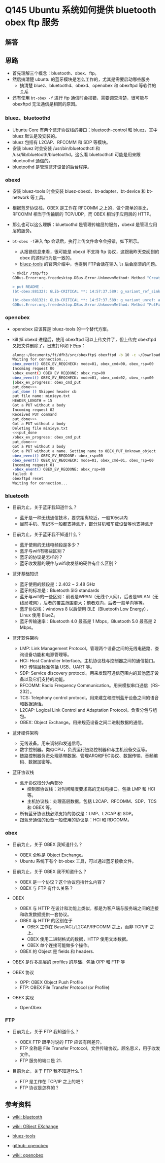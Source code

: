 # Q145 Ubuntu 系统如何提供 bluetooth obex ftp 服务

## 解答

## 思路

- 首先理解三个概念：bluetooth、obex、ftp。
- 然后搞清楚 ubuntu 的蓝牙模块是怎么工作的，尤其是需要启动哪些服务
  - 搞清楚 bluez、bluetoothd、obexd、openobex 和 obexftpd 等软件的关系
- 还有使用 `bt-obex -f` 进行 ftp 通信时会报错，需要调查清楚，很可能与 obexftpd 无法通信是相同的原因。

### bluez、bluetoothd

- Ubuntu Core 有两个蓝牙协议栈的接口：bluetooth-control 和 bluez，其中 bluez 默认是没安装的。
- bluez 包括有 L2CAP、RFCOMM 和 SDP 等模块。
- 安装 bluez 时会安装 /usr/bin/bluetoothctl 和 /usr/lib/bluetooth/bluetoothd，这么看 bluetoothctl 可能是用来跟 bluetoothd 通信的。
- bluetoothd 是管理蓝牙设备的后台程序。

### obexd

- 安装 bluez-tools 时会安装 bluez-obexd、bt-adapter、bt-device 和 bt-network 等工具。
- 根据蓝牙协议栈，OBEX 是工作在 RFCOMM 之上的，做个简单的类比，RFCOMM 相当于传输层的 TCP/UDP，而 OBEX 相当于应用层的 HTTP。
- 那么也可以这么理解：bluetoothd 是管理传输层的服务，obexd 是管理应用层的服务。
- `bt-obex -f`进入 ftp 会话后，执行上传文件命令会报错，如下所示。
  - 从报错信息来看，很可能是 obexd 不支持 ftp 协议，这跟我昨天查阅到的 obex 的源码行为是一致的。
  - [bluez-tools][3] 的官网介绍中，也提到 FTP会话在输入 `ls` 后会崩溃的问题。

  ```bash
  > mkdir /tmp/ftp
  GDBus.Error:org.freedesktop.DBus.Error.UnknownMethod: Method "CreateFolder" with signature "s" on interface "org.bluez.obex.FileTransfer" doesn't exist

  > put README .
  (bt-obex:88132): GLib-CRITICAL **: 14:57:37.589: g_variant_ref_sink: assertion 'value != NULL' failed

  (bt-obex:88132): GLib-CRITICAL **: 14:57:37.589: g_variant_unref: assertion 'value != NULL' failed
  GDBus.Error:org.freedesktop.DBus.Error.UnknownMethod: Method "PutFile" with signature "ss" on interface "org.bluez.obex.FileTransfer" doesn't exist
  ```

### openobex

- openobex 应该算是 bluez-tools 的一个替代方案。
- kill 掉 obexd 进程后，使用 obexftpd 可以上传文件了，但上传完 obexftpd 又把文件删除了，日志打印如下所示：

  ```bash
  along:~/Documents/ft/dfh3/src/obexftp$ obexftpd -b 10 -c ~/Downloads/
  Waiting for connection...
  obex_event() OBEX_EV_REQCHECK: mode=01, obex_cmd=00, obex_rsp=00
  Incoming request 00
  \obex_event() OBEX_EV_REQDONE: obex_rsp=00
  obex_event() OBEX_EV_REQCHECK: mode=01, obex_cmd=02, obex_rsp=00
  |obex_ev_progress: obex_cmd_put
  put_done>>>
  put_done () Skipped header cb
  put file name: minieye.txt
  HEADER_LENGTH = 15
  Got a PUT without a body
  Incoming request 02
  Received PUT command
  put_done>>>
  Got a PUT without a body
  Deleting file minieye.txt
  <<<put_done
  /obex_ev_progress: obex_cmd_put
  put_done>>>
  Got a PUT without a body
  Got a PUT without a name. Setting name to OBEX_PUT_Unknown_object
  obex_event() OBEX_EV_REQDONE: obex_rsp=00
  obex_event() OBEX_EV_REQCHECK: mode=01, obex_cmd=01, obex_rsp=00
  Incoming request 01
  -obex_event() OBEX_EV_REQDONE: obex_rsp=00
  failed: 0
  obexftpd reset
  Waiting for connection...
  ```

### bluetooth

- 目前为止，关于蓝牙我知道什么？
  - 蓝牙是一种无线通信技术，要求距离较近，一般10米以内
  - 目前手机、笔记本一般都支持蓝牙，部分耳机和车载设备等也支持蓝牙

- 目前为止，关于蓝牙我不知道什么？
  - 蓝牙使用的无线电频段是多少？
  - 蓝牙与wifi有哪些区别？
  - 蓝牙的协议是怎样的？
  - 蓝牙收发器的硬件与wifi收发器的硬件有什么区别？

- 蓝牙基础知识
  - 蓝牙使用的频段是：2.402 ~ 2.48 GHz
  - 蓝牙的标准是：Bluetooth SIG standards
  - 蓝牙与wifi的一些区别：前者是WPAN（无线个人网），后者是WLAN（无线局域网），后者的覆盖范围更大；前者双向，后者一般单向等等。
  - 蓝牙协议栈：windows 8 以后使用 BLE（Bluetooth Low Energy），Linux 使用 BlueZ。
  - 蓝牙传输速率：Bluetooth 4.0 最高是 1 Mbps，Bluetooth 5.0 最高是 2 Mbps。

- 蓝牙软件架构
  - LMP: Link Management Protocol。管理两个设备之间的无线电链路、查询设备功能和电源管理等。
  - HCI: Host Controller Interface。主机协议栈与控制器之间的通信接口。HCI 传输层标准包括 USB、UART 等。
  - SDP: Service discovery protocol。用来发现可通信范围内的其他蓝牙设备以及它们支持的功能。
  - RFCOMM: Radio Frequency Communication。用来模拟串口通信（RS-232）。
  - TCS: Telephony control protocol。用来建立和控制蓝牙设备之间的语音和数据通话。
  - L2CAP: Logical Link Control and Adaptation Protocol。负责分包与组包。
  - OBEX: Object Exchange。用来规范设备之间二进制数据的通信。

- 蓝牙硬件架构
  - 无线设备。用来调制和发送信号。
  - 数字控制器。类似CPU，负责运行链路控制器和与主机设备交互等。
  - 链路控制器负责处理基带数据、管理ARQ和FEC协议、数据传输、音频编码、数据加密等。

- 蓝牙协议栈
  - 蓝牙协议栈分为两部分
    - 控制器协议栈：对时间精度要求高的无线电接口。包括 LMP 和 HCI 等。
    - 主机协议栈：处理高层数据。包括 L2CAP、RFCOMM、SDP、TCS 和 OBEX 等。
  - 所有蓝牙协议栈必须支持的协议是：LMP、L2CAP 和 SDP。
  - 跟蓝牙通信的设备一般使用的协议是：HCI 和 RDCOMM。

### obex

- 目前为止，关于 OBEX 我知道什么？
  - OBEX 全称是 Object Exchange。
  - Ubuntu 系统下有个 bt-obex 工具，可以通过蓝牙接收文件。

- 目前为止，关于 OBEX 我不知道什么？
  - OBEX 是一个协议？这个协议包括什么内容？
  - OBEX 与 FTP 有什么关系？

- OBEX
  - OBEX 与 HTTP 在设计和功能上类似，都是为客户端与服务端之间的连接和收发数据提供一套协议。
  - OBEX 与 HTTP 的区别在于
    - OBEX 工作在 Base/ACL/L2CAP/RFCOMM 之上，而非 TCP/IP 之上。
    - OBEX 使用二进制格式的数据，HTTP 使用文本数据。
    - OBEX 单个连接可能做多个操作。
  - OBEX 的 Object 是 fields 和 headers.

- OBEX 是许多高层的 profiles 的基础，包括 OPP 和 FTP 等

- OBEX 协议
  - OPP: OBEX Object Push Profile
  - FTP: OBEX File Transfer Protocol (or Profile)

- OBEX 实现
  - OpenObex

### FTP

- 目前为止，关于 FTP 我知道什么？
  - OBEX FTP 跟平时说的 FTP 应该有所差异。
  - FTP 全称是 File Transfer Protocol，文件传输协议。顾名思义，用于收发文件。
  - FTP 服务的端口是 21.

- 目前为止，关于 FTP 我不知道什么？
  - FTP 是工作在 TCP/IP 之上的吧？
  - FTP 协议是怎样的？

## 参考资料

- [wiki: bluetooth][1]
- [wiki: OBject EXchange][2]
- [bluez-tools][3]
- [github: openobex][4]
- [wiki: openobex][5]

  [1]: https://en.wikipedia.org/wiki/Bluetooth
  [2]: https://en.wikipedia.org/wiki/OBject_EXchange
  [3]: https://code.google.com/archive/p/bluez-tools/
  [4]: https://github.com/zuckschwerdt/openobex
  [5]: http://dev.zuckschwerdt.org/openobex/wiki/

